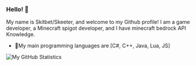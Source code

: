 ### Hello! 👋

My name is Skitbet/Skeeter, and welcome to my Github profile! I am a game developer, a Minecraft spigot developer,
and I have minecraft bedrock API Knowledge.

- 🎉My main programming languages are [C#, C++, Java, Lua, JS]

![My GitHub Statistics](https://github-readme-stats.vercel.app/api?username=skitbet&count_private=true&theme=merko)
